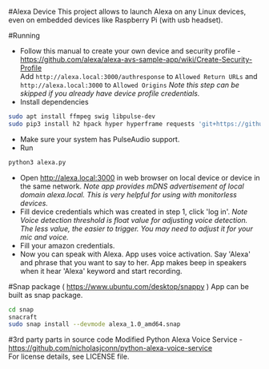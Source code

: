 #Alexa Device
This project allows to launch Alexa on any Linux devices, even on embedded devices like Raspberry Pi (with usb headset).

#Running
* Follow this manual to create your own device and security profile - https://github.com/alexa/alexa-avs-sample-app/wiki/Create-Security-Profile  
Add `http://alexa.local:3000/authresponse` to `Allowed Return URLs` and `http://alexa.local:3000` to `Allowed Origins`
_Note this step can be skipped if you already have device profile credentials._
* Install dependencies
```bash
sudo apt install ffmpeg swig libpulse-dev
sudo pip3 install h2 hpack hyper hyperframe requests 'git+https://github.com/moaxey/python-zeroconf' pocketsphinx
```
* Make sure your system has PulseAudio support.
* Run
```bash
python3 alexa.py
```
* Open http://alexa.local:3000 in web browser on local device or device in the same network.
_Note app provides mDNS advertisement of local domain alexa.local. This is very helpful for using with monitorless devices._
* Fill device credentials which was created in step 1, click 'log in'.
_Note Voice detection threshold is float value for adjusting voice detection. The less value, the easier to trigger. You may need to adjust it for your mic and voice._
* Fill your amazon credentials.
* Now you can speak with Alexa. App uses voice activation. Say 'Alexa' and phrase that you want to say to her. App makes beep in speakers when it hear 'Alexa' keyword and start recording.

#Snap package ( https://www.ubuntu.com/desktop/snappy )
App can be built as snap package.
```bash
cd snap
snacraft
sudo snap install --devmode alexa_1.0_amd64.snap
```

#3rd party parts in source code
Modified Python Alexa Voice Service - https://github.com/nicholasjconn/python-alexa-voice-service  
For license details, see LICENSE file.
